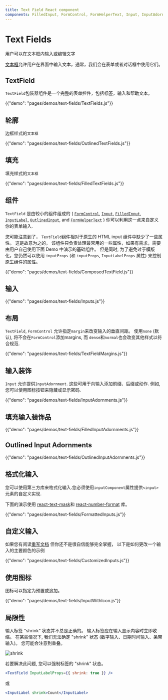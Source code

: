 ```yaml
---
title: Text Field React component
components: FilledInput, FormControl, FormHelperText, Input, InputAdornment, InputBase, InputLabel, OutlinedInput, TextField
---
```

# Text Fields

<p class="description">用户可以在文本框内输入或编辑文字</p>

[文本框](https://material.io/design/components/text-fields.html)允许用户在界面中输入文本，通常，我们会在表单或者对话框中使用它们。

## TextField

` TextField `包装器组件是一个完整的表单控件，包括标签，输入和帮助文本。

{{"demo": "pages/demos/text-fields/TextFields.js"}}

## 轮廓

边框样式的`文本框`

{{"demo": "pages/demos/text-fields/OutlinedTextFields.js"}}

## 填充

填充样式的`文本框`

{{"demo": "pages/demos/text-fields/FilledTextFields.js"}}

## 组件

`TextField` 是由较小的组件组成的 ( [`FormControl`](/api/form-control/), [`Input`](/api/input/), [`FilledInput`](/api/filled-input/), [`InputLabel`](/api/input-label/), [`OutlinedInput`](/api/outlined-input/), and [`FormHelperText`](/api/form-helper-text/) ) 你可以利用这一点来自定义你的表单输入.

您可能注意到了， `TextField`组件相对于原生的 HTML input 组件中缺少了一些属性。 这是故意为之的， 该组件只负责处理最常用的一些属性，如果有需求，需要由用户自己使用下面 Demo 中演示的基础组件。 但是同时, 为了避免过于模版化，您仍然可以使用 `inputProps` (和 `inputProps`, `InputLabelProps` 属性) 来控制原生组件的属性。

{{"demo": "pages/demos/text-fields/ComposedTextField.js"}}

## 输入

{{"demo": "pages/demos/text-fields/Inputs.js"}}

## 布局

`TextField`, `FormControl` 允许指定`margin`来改变输入的垂直间距。 使用`none` (默认), 将不会在`FormControl`添加margins, 而 `dense`和`normal`也会改变其他样式以符合规范.

{{"demo": "pages/demos/text-fields/TextFieldMargins.js"}}

## 输入装饰

`Input` 允许提供`InputAdornment`. 这些可用于向输入添加前缀、后缀或动作. 例如, 您可以使用图标按钮来隐藏或显示密码.

{{"demo": "pages/demos/text-fields/InputAdornments.js"}}

## 填充输入装饰品

{{"demo": "pages/demos/text-fields/FilledInputAdornments.js"}}

## Outlined Input Adornments

{{"demo": "pages/demos/text-fields/OutlinedInputAdornments.js"}}

## 格式化输入

您可以使用第三方库来格式化输入.您必须使用` inputComponent `属性提供`<input>` 元素的自定义实现.

下面的演示使用 [react-text-mask](https://github.com/text-mask/text-mask)和 [react-number-format](https://github.com/s-yadav/react-number-format) 库。

{{"demo": "pages/demos/text-fields/FormattedInputs.js"}}

## 自定义输入

如果您有阅读[重写文档](/customization/overrides/) 但你还不是很自信能够完全掌握， 以下是如何更改一个输入的主要颜色的示例

{{"demo": "pages/demos/text-fields/CustomizedInputs.js"}}

## 使用图标

图标可以指定为预置或追加。

{{"demo": "pages/demos/text-fields/InputWithIcon.js"}}

## 局限性

输入标签 "shrink" 状态并不总是正确的。 输入标签应在输入显示内容时立即收缩。 在某些情况下, 我们无法确定 "shrink" 状态 (数字输入、日期时间输入、条带输入)。 您可能会注意到重叠。

![shrink](/static/images/text-fields/shrink.png)

若要解决此问题, 您可以强制标签的 "shrink" 状态。

```jsx
<TextField InputLabelProps={{ shrink: true }} />
```

或

```jsx
<InputLabel shrink>Count</InputLabel>
```